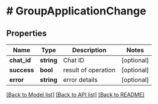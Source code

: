 # # GroupApplicationChange

## Properties

Name | Type | Description | Notes
------------ | ------------- | ------------- | -------------
**chat_id** | **string** | Chat ID | [optional]
**success** | **bool** | result of operation | [optional]
**error** | **string** | error details | [optional]

[[Back to Model list]](../../README.md#models) [[Back to API list]](../../README.md#endpoints) [[Back to README]](../../README.md)

